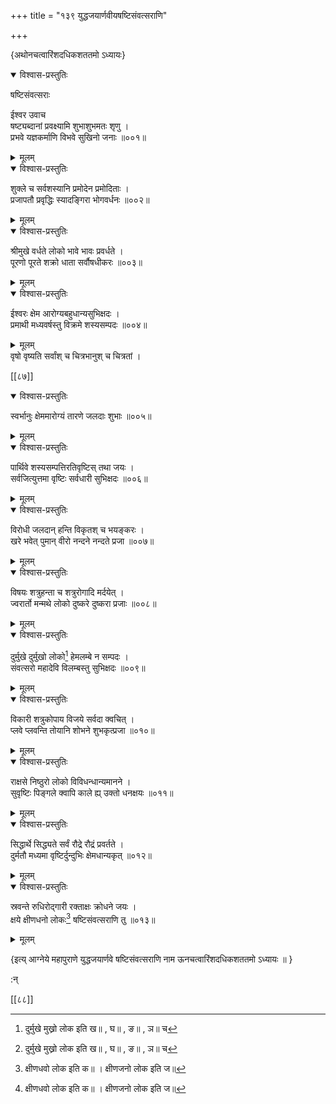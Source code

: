 +++
title = "१३९ युद्धजयार्णवीयषष्टिसंवत्सराणि"

+++

\{अथोनचत्वारिंशदधिकशततमो ऽध्यायः\}


<details open><summary>विश्वास-प्रस्तुतिः</summary>

षष्टिसंवत्सराः  
    
ईश्वर उवाच  
षष्ट्यब्दानां प्रवक्ष्यामि शुभाशुभमतः शृणु   ।  
प्रभवे यज्ञकर्माणि विभवे सुखिनो जनाः ॥००१॥
</details>

<details><summary>मूलम्</summary>

षष्टिसंवत्सराः  
    
ईश्वर उवाच  
षष्ट्यब्दानां प्रवक्ष्यामि शुभाशुभमतः शृणु   ।  
प्रभवे यज्ञकर्माणि विभवे सुखिनो जनाः ॥००१॥
</details>  

<details open><summary>विश्वास-प्रस्तुतिः</summary>

शुक्ले च सर्वशस्यानि प्रमोदेन प्रमोदिताः ।  
प्रजापतौ प्रवृद्धिः स्यादङ्गिरा भोगवर्धनः   ॥००२॥
</details>

<details><summary>मूलम्</summary>

शुक्ले च सर्वशस्यानि प्रमोदेन प्रमोदिताः ।  
प्रजापतौ प्रवृद्धिः स्यादङ्गिरा भोगवर्धनः   ॥००२॥
</details>  

<details open><summary>विश्वास-प्रस्तुतिः</summary>

श्रीमुखे वर्धते लोको भावे भावः प्रवर्धते ।  
पूरणो पूरते शक्रो धाता सर्वौषधीकरः ॥००३॥
</details>

<details><summary>मूलम्</summary>

श्रीमुखे वर्धते लोको भावे भावः प्रवर्धते ।  
पूरणो पूरते शक्रो धाता सर्वौषधीकरः ॥००३॥
</details>  

<details open><summary>विश्वास-प्रस्तुतिः</summary>

ईश्वरः क्षेम आरोग्यबहुधान्यसुभिक्षदः   ।  
प्रमाथी मध्यवर्षस्तु विक्रमे शस्यसम्पदः ॥००४॥
</details>

<details><summary>मूलम्</summary>

ईश्वरः क्षेम आरोग्यबहुधान्यसुभिक्षदः   ।  
प्रमाथी मध्यवर्षस्तु विक्रमे शस्यसम्पदः ॥००४॥
</details>  
वृषो वृष्यति सर्वांश् च चित्रभानुश् च चित्रतां   ।  

[[८७]]
    

<details open><summary>विश्वास-प्रस्तुतिः</summary>

स्वर्भानुः क्षेममारोग्यं तारणे जलदाः शुभाः   ॥००५॥
</details>

<details><summary>मूलम्</summary>

स्वर्भानुः क्षेममारोग्यं तारणे जलदाः शुभाः   ॥००५॥
</details>  

<details open><summary>विश्वास-प्रस्तुतिः</summary>

पार्थिवे शस्यसम्पत्तिरतिवृष्टिस् तथा जयः ।  
सर्वजित्युत्तमा वृष्टिः सर्वधारी सुभिक्षदः   ॥००६॥
</details>

<details><summary>मूलम्</summary>

पार्थिवे शस्यसम्पत्तिरतिवृष्टिस् तथा जयः ।  
सर्वजित्युत्तमा वृष्टिः सर्वधारी सुभिक्षदः   ॥००६॥
</details>  

<details open><summary>विश्वास-प्रस्तुतिः</summary>

विरोधी जलदान् हन्ति विकृतश् च भयङ्करः ।  
खरे भवेत् पुमान् वीरो नन्दने नन्दते प्रजा ॥००७॥
</details>

<details><summary>मूलम्</summary>

विरोधी जलदान् हन्ति विकृतश् च भयङ्करः ।  
खरे भवेत् पुमान् वीरो नन्दने नन्दते प्रजा ॥००७॥
</details>  

<details open><summary>विश्वास-प्रस्तुतिः</summary>

विषयः शत्रुहन्ता च शत्रुरोगादि मर्दयेत् ।  
ज्वरार्तो मन्मथे लोको दुष्करे दुष्करा प्रजाः ॥००८॥
</details>

<details><summary>मूलम्</summary>

विषयः शत्रुहन्ता च शत्रुरोगादि मर्दयेत् ।  
ज्वरार्तो मन्मथे लोको दुष्करे दुष्करा प्रजाः ॥००८॥
</details>  

<details open><summary>विश्वास-प्रस्तुतिः</summary>

दुर्मुखे दुर्मुखो लोको[^१] हेमलम्बे न सम्पदः ।  
संवत्सरो महादेवि विलम्बस्तु सुभिक्षदः ॥००९॥
</details>

<details><summary>मूलम्</summary>

दुर्मुखे दुर्मुखो लोको[^१] हेमलम्बे न सम्पदः ।  
संवत्सरो महादेवि विलम्बस्तु सुभिक्षदः ॥००९॥
</details>  

<details open><summary>विश्वास-प्रस्तुतिः</summary>

विकारी शत्रुकोपाय विजये सर्वदा क्वचित् ।  
प्लवे प्लवन्ति तोयानि शोभने शुभकृत्प्रजा ॥०१०॥
</details>

<details><summary>मूलम्</summary>

विकारी शत्रुकोपाय विजये सर्वदा क्वचित् ।  
प्लवे प्लवन्ति तोयानि शोभने शुभकृत्प्रजा ॥०१०॥
</details>  

<details open><summary>विश्वास-प्रस्तुतिः</summary>

राक्षसे निष्ठुरो लोको विविधन्धान्यमानने ।  
सुवृष्टिः पिङ्गले क्वापि काले ह्य् उक्तो धनक्षयः   ॥०११॥
</details>

<details><summary>मूलम्</summary>

राक्षसे निष्ठुरो लोको विविधन्धान्यमानने ।  
सुवृष्टिः पिङ्गले क्वापि काले ह्य् उक्तो धनक्षयः   ॥०११॥
</details>  

<details open><summary>विश्वास-प्रस्तुतिः</summary>

सिद्धार्थे सिद्ध्यते सर्वं रौद्रे रौद्रं प्रवर्तते ।  
दुर्मतौ मध्यमा वृष्टिर्दुन्दुभिः क्षेमधान्यकृत्   ॥०१२॥
</details>

<details><summary>मूलम्</summary>

सिद्धार्थे सिद्ध्यते सर्वं रौद्रे रौद्रं प्रवर्तते ।  
दुर्मतौ मध्यमा वृष्टिर्दुन्दुभिः क्षेमधान्यकृत्   ॥०१२॥
</details>  

<details open><summary>विश्वास-प्रस्तुतिः</summary>

स्रवन्ते रुधिरोद्गारी रक्ताक्षः क्रोधने जयः ।  
क्षये क्षीणधनो लोकः[^२] षष्टिसंवत्सराणि तु   ॥०१३॥
</details>

<details><summary>मूलम्</summary>

स्रवन्ते रुधिरोद्गारी रक्ताक्षः क्रोधने जयः ।  
क्षये क्षीणधनो लोकः[^२] षष्टिसंवत्सराणि तु   ॥०१३॥
</details>  
    
\{इत्य् आग्नेये महापुराणे युद्धजयार्णवे षष्टिसंवत्सराणि नाम ऊनचत्वारिंशदधिकशततमो ऽध्यायः ॥  }
    
:न्  
    
[^१]: दुर्मुखे मुख्रो लोक इति ख॥ , घ॥ , ङ॥ , ञ॥ च  
    
[^२]: क्षीणधवो लोक इति क॥ । क्षीणजनो लोक इति ज॥  

[[८८]]
    